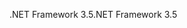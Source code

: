  <span data-ttu-id="c6428-101">.NET Framework 3.5</span><span class="sxs-lookup"><span data-stu-id="c6428-101">.NET Framework 3.5</span></span> 
